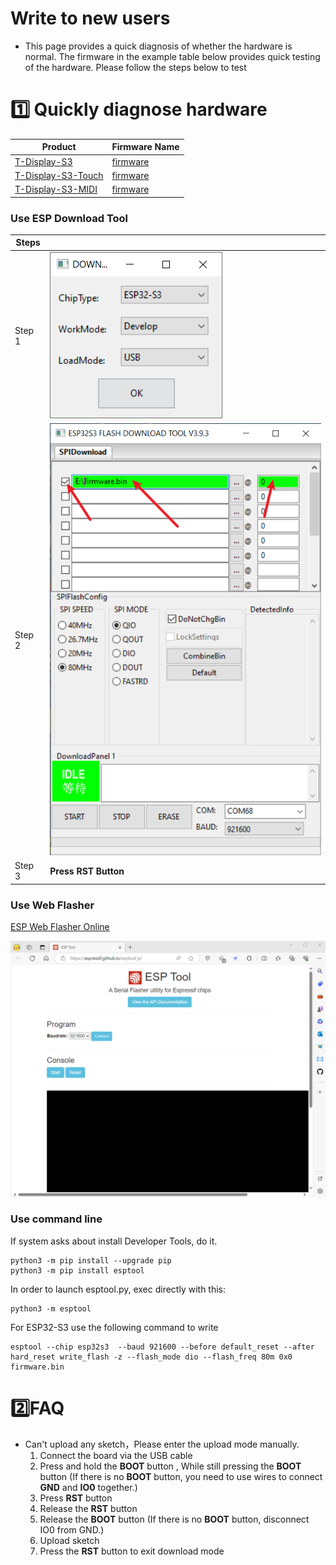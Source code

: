 # Write to new users

- This page provides a quick diagnosis of whether the hardware is normal. The firmware in the example table below provides quick testing of the hardware. Please follow the steps below to test

# 1️⃣ Quickly diagnose hardware

| Product                 | Firmware Name                             |
| ----------------------- | ----------------------------------------- |
| [T-Display-S3][1]       | [firmware](./firmware_no_touch.bin)       |
| [T-Display-S3-Touch][2] | [firmware](./firmware_touch.bin)          |
| [T-Display-S3-MIDI][3]  | [firmware](./T-Display-S3-MIDI_firmware/) |

[1]: https://www.lilygo.cc/products/t-display-s3?variant=42589373268149
[2]: https://www.lilygo.cc/products/t-display-s3?variant=42351558590645
[3]: https://www.lilygo.cc/products/t-display-s3?variant=43164741632181

### Use ESP Download Tool

| Steps  |                                     |
| ------ | ----------------------------------- |
| Step 1 | ![esp32s3dev](images/esp32s3-1.png) |
| Step 2 | ![esp32s3dev](images/esp32s3-2.png) |
| Step 3 | **Press RST Button**                |

### Use Web Flasher

[ESP Web Flasher Online](https://espressif.github.io/esptool-js/)

![web_flasher](./images/web_flasher.gif)

### Use command line


If system asks about install Developer Tools, do it.

```
python3 -m pip install --upgrade pip
python3 -m pip install esptool
```

In order to launch esptool.py, exec directly with this:

```
python3 -m esptool
```

For ESP32-S3 use the following command to write

```
esptool --chip esp32s3  --baud 921600 --before default_reset --after hard_reset write_flash -z --flash_mode dio --flash_freq 80m 0x0 firmware.bin

```

# 2️⃣FAQ

- Can't upload any sketch，Please enter the upload mode manually.
   1. Connect the board via the USB cable
   2. Press and hold the **BOOT** button , While still pressing the **BOOT** button (If there is no **BOOT** button, you need to use wires to connect **GND** and **IO0** together.)
   3. Press **RST** button
   4. Release the **RST** button
   5. Release the **BOOT** button (If there is no **BOOT** button, disconnect IO0 from GND.)
   6. Upload sketch
   7. Press the **RST** button to exit download mode


